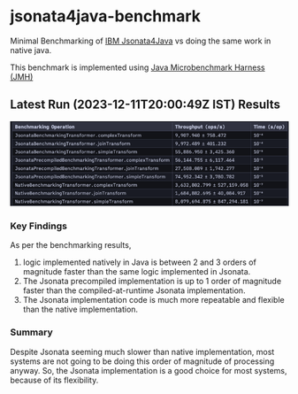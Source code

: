 # jsonata4java-benchmark

Minimal Benchmarking of [IBM Jsonata4Java](https://github.com/IBM/JSONata4Java) vs doing the same
work in native java.

This benchmark is implemented
using [Java Microbenchmark Harness (JMH)](https://github.com/openjdk/jmh)

## Latest Run (2023-12-11T20:00:49Z IST) Results

[![img.png](assets/2023-12-11T20:00:49Z.png)](https://github.com/Dhi13man/jsonata4java-benchmark/blob/218dd4403842fecb80a0713c1a80c83396089eb9/reports/2023-12-11T20%3A00%3A49Z/native_vs_jsonata_vs_jsonata_precompiled.txt)

### Key Findings

As per the benchmarking results,

1. logic implemented natively in Java is between 2 and 3 orders of magnitude faster than
   the same logic implemented in Jsonata.
2. The Jsonata precompiled implementation is up to 1 order of magnitude faster than the
   compiled-at-runtime Jsonata implementation.
3. The Jsonata implementation code is much more repeatable and flexible than the native
   implementation.

### Summary

Despite Jsonata seeming much slower than native implementation, most systems are not going to be
doing this order of magnitude of processing anyway. So, the Jsonata implementation is a good choice
for most systems, because of its flexibility.